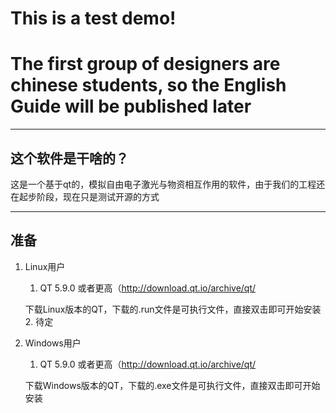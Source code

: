 # This is a test demo!
# The first group of designers are chinese students, so the English Guide will be published later
---
## 这个软件是干啥的？
这是一个基于qt的，模拟自由电子激光与物资相互作用的软件，由于我们的工程还在起步阶段，现在只是测试开源的方式

---

## 准备
1. Linux用户
   
   1. QT 5.9.0 或者更高（http://download.qt.io/archive/qt/
   
   下载Linux版本的QT，下载的.run文件是可执行文件，直接双击即可开始安装
   2. 待定

2. Windows用户
   
   1. QT 5.9.0 或者更高（http://download.qt.io/archive/qt/
   
   下载Windows版本的QT，下载的.exe文件是可执行文件，直接双击即可开始安装